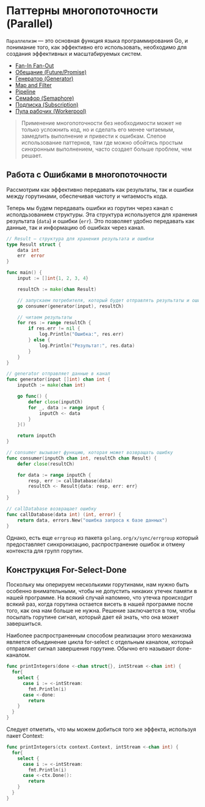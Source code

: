 # Паттерны многопоточности (Parallel)

`Параллелизм` — это основная функция языка программирования Go, и понимание того, как эффективно его использовать, необходимо для создания эффективных и масштабируемых систем.

- [Fan-In Fan-Out](faninandfanout)
- [Обещание (Future/Promise)](future_promise)
- [Генератор (Generator)](generator)
- [Map and Filter](map_filter)
- [Pipeline](pipeline)
- [Семафор (Semaphore)](semaphore)
- [Подписка (Subscription)](subscription)
- [Пула рабочих (Workerpool)](workerpool)

> Применение многопоточности без необходимости может не только усложнить код, но и сделать его менее читаемым, замедлить выполнение и привести к ошибкам. Слепое использование паттернов, там где можно обойтись простым синхронным выполнением, часто создает больше проблем, чем решает.

## Работа с Ошибками в многопоточности

Рассмотрим как эффективно передавать как результаты, так и ошибки между горутинами, обеспечивая чистоту и читаемость кода.

Теперь мы будем передавать ошибки из горутин через канал с исполдьзованием структуры. Эта структура используется для хранения результата (`data`) и ошибки (`err`). Это позволяет удобно передавать как данные, так и информацию об ошибках через канал.

```go
// Result — структура для хранения результата и ошибки
type Result struct {
    data int
    err  error
}

func main() {
    input := []int{1, 2, 3, 4}

    resultCh := make(chan Result)

    // запускаем потребителя, который будет отправлять результаты и ошибки
    go consumer(generator(input), resultCh)

    // читаем результаты
    for res := range resultCh {
        if res.err != nil {
            log.Println("Ошибка:", res.err)
        } else {
            log.Println("Результат:", res.data)
        }
    }
}

// generator отправляет данные в канал
func generator(input []int) chan int {
    inputCh := make(chan int)

    go func() {
        defer close(inputCh)
        for _, data := range input {
            inputCh <- data
        }
    }()

    return inputCh
}

// consumer вызывает функцию, которая может возвращать ошибку
func consumer(inputCh chan int, resultCh chan Result) {
    defer close(resultCh)

    for data := range inputCh {
        resp, err := callDatabase(data)
        resultCh <- Result{data: resp, err: err}
    }
}

// callDatabase возвращает ошибку
func callDatabase(data int) (int, error) {
    return data, errors.New("ошибка запроса к базе данных")
}
```

Однако, есть еще `errgroup` из пакета `golang.org/x/sync/errgroup` который предоставляет синхронизацию, распространение ошибок и отмену контекста для групп горутин.

## Конструкция For-Select-Done

Поскольку мы оперируем несколькими горутинами, нам нужно быть особенно внимательными, чтобы не допустить никаких утечек памяти в нашей программе. На всякий случай напомню, что утечка происходит всякий раз, когда горутина остается висеть в нашей программе после того, как она нам больше не нужна. Решение заключается в том, чтобы посылать горутине сигнал, который дает ей знать, что она может завершиться.

Наиболее распространенным способом реализации этого механизма является объединение цикла for-select с отдельным каналом, который отправляет сигнал завершения горутине. Обычно его называют done-каналом.

```go
func printIntegers(done <-chan struct{}, intStream <-chan int) {
  for{
    select {
      case i := <-intStream:
        fmt.Println(i)
      case <-done:
        return
    }
  }
}
```

Следует отметить, что мы можем добиться того же эффекта, используя пакет Context:

```go
func printIntegers(ctx context.Context, intStream <-chan int) {
  for{
    select {
      case i := <-intStream:
        fmt.Println(i)
      case <-ctx.Done():
        return
    }
  }
}
```
